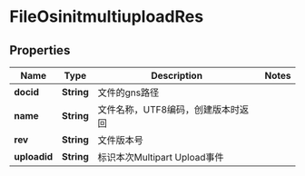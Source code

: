 # FileOsinitmultiuploadRes

## Properties
Name | Type | Description | Notes
------------ | ------------- | ------------- | -------------
**docid** | **String** | 文件的gns路径 | 
**name** | **String** | 文件名称，UTF8编码，创建版本时返回 | 
**rev** | **String** | 文件版本号 | 
**uploadid** | **String** | 标识本次Multipart Upload事件 | 
